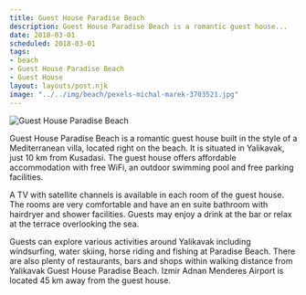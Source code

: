 ```yaml
---
title: Guest House Paradise Beach
description: Guest House Paradise Beach is a romantic guest house...
date: 2018-03-01
scheduled: 2018-03-01
tags:
- beach
- Guest House Paradise Beach
- Guest House
layout: layouts/post.njk
image: "../../img/beach/pexels-michal-marek-3703521.jpg"
---
```


![Guest House Paradise Beach](../../img/beach/pexels-michal-marek-3703521.jpg)

Guest House Paradise Beach is a romantic guest house built in the style of a Mediterranean villa, located right on the beach. It is situated in Yalikavak, just 10 km from Kusadasi. The guest house offers affordable accommodation with free WiFi, an outdoor swimming pool and free parking facilities.

A TV with satellite channels is available in each room of the guest house. The rooms are very comfortable and have an en suite bathroom with hairdryer and shower facilities. Guests may enjoy a drink at the bar or relax at the terrace overlooking the sea.

Guests can explore various activities around Yalikavak including windsurfing, water skiing, horse riding and fishing at Paradise Beach. There are also plenty of restaurants, bars and shops within walking distance from Yalikavak Guest House Paradise Beach. Izmir Adnan Menderes Airport is located 45 km away from the guest house.

